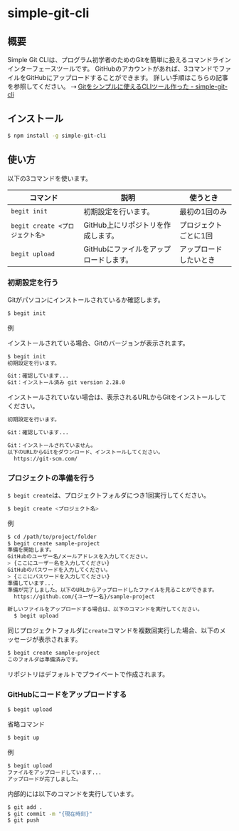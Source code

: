 # simple-git-cli

## 概要

Simple Git CLIは、プログラム初学者のためのGitを簡単に扱えるコマンドラインインターフェースツールです。
GitHubのアカウントがあれば、3コマンドでファイルをGitHubにアップロードすることができます。
詳しい手順はこちらの記事を参照してください。
⇢ [Gitをシンプルに使えるCLIツール作った - simple-git-cli](https://zenn.dev/tmitsuoka0423/articles/b3af045e017b8efd2f61)

## インストール

```bash
$ npm install -g simple-git-cli
```

## 使い方

以下の3コマンドを使います。

| コマンド | 説明 | 使うとき |
| --- | --- | --- |
| `begit init` | 初期設定を行います。 | 最初の1回のみ |
| `begit create <プロジェクト名>` | GitHub上にリポジトリを作成します。 | プロジェクトごとに1回 |
| `begit upload` | GitHubにファイルをアップロードします。 | アップロードしたいとき |

### 初期設定を行う

Gitがパソコンにインストールされているか確認します。

```bash
$ begit init
```

例

インストールされている場合、Gitのバージョンが表示されます。

```bash
$ begit init
初期設定を行います。

Git：確認しています...
Git：インストール済み git version 2.28.0
```

インストールされていない場合は、表示されるURLからGitをインストールしてください。

```bash
初期設定を行います。

Git：確認しています...

Git：インストールされていません。
以下のURLからGitをダウンロード、インストールしてください。
  https://git-scm.com/
```

### プロジェクトの準備を行う

`$ begit create`は、プロジェクトフォルダにつき1回実行してください。

```bash
$ begit create <プロジェクト名>
```

例

```bash
$ cd /path/to/project/folder
$ begit create sample-project
準備を開始します。
GitHubのユーザー名/メールアドレスを入力してください。
> {ここにユーザー名を入力してください}
GitHubのパスワードを入力してください。
> {ここにパスワードを入力してください}
準備しています...
準備が完了しました。以下のURLからアップロードしたファイルを見ることができます。
  https://github.com/{ユーザー名}/sample-project

新しいファイルをアップロードする場合は、以下のコマンドを実行してください。
  $ begit upload
```

同じプロジェクトフォルダに`create`コマンドを複数回実行した場合、以下のメッセージが表示されます。

```bash
$ begit create sample-project
このフォルダは準備済みです。
```

リポジトリはデフォルトでプライベートで作成されます。

### GitHubにコードをアップロードする

```bash
$ begit upload
```

省略コマンド
```bash
$ begit up
```

例
```bash
$ begit upload
ファイルをアップロードしています...
アップロードが完了しました。
```

内部的には以下のコマンドを実行しています。

```bash
$ git add .
$ git commit -m "{現在時刻}"
$ git push
```
